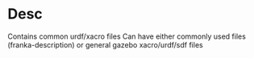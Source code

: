 # Desc
Contains common urdf/xacro files
Can have either commonly used files (franka-description) or general gazebo xacro/urdf/sdf files